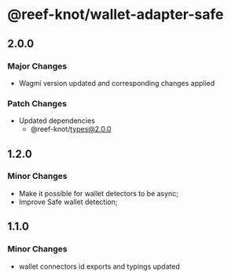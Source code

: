 # @reef-knot/wallet-adapter-safe

## 2.0.0

### Major Changes

- Wagmi version updated and corresponding changes applied

### Patch Changes

- Updated dependencies
  - @reef-knot/types@2.0.0

## 1.2.0

### Minor Changes

- Make it possible for wallet detectors to be async;
- Improve Safe wallet detection;

## 1.1.0

### Minor Changes

- wallet connectors id exports and typings updated
